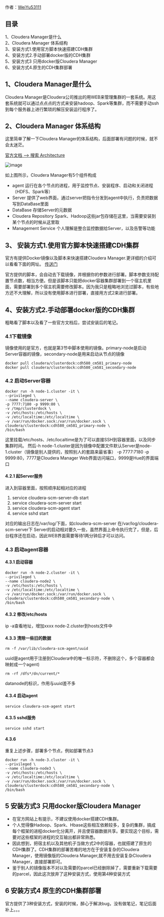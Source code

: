 作者：[WeiYu53111](https://github.com/WeiYu53111)


## 目录

1、Cloudera Manager是什么  
2、Cloudera Manager 体系结构  
3、安装方式1.使用官方脚本快速搭建CDH集群  
4、安装方式2.手动部署docker版的CDH集群  
5、安装方式3 只用docker版Cloudera Manager  
6、安装方式4.原生的CDH集群部署

## 1、Cloudera Manager是什么
Cloudera Manager是Cloudera公司推出的用WEB来管理集群的一套系统。用这套系统就可以通过点点点的方式来安装hadoop、Spark等集群，而不需要手动ssh到每个服务器上进行繁琐的解压安装运行程序了。


## 2、Cloudera Manager 体系结构

这里简单了解一下Cloudera Manager的体系结构，后面部署有问题的时候，就不会太迷茫。

[官方文档 --> 搜索 Architecture](http://www.cloudera.com/documentation/enterprise/5-7-x/topics/cm_intro_primer.html)

![image](http://www.cloudera.com/documentation/enterprise/5-7-x/images/cm_arch.png)

如上图所示，Cloudera Manager有5个组件构成
- agent 运行在各个节点的进程，用于监控节点、安装程序、启动和关闭进程（HDFS、Spark等）
- Server 提供了web界面，通过server把指令分发到agent中执行，负责把数据写到DataBase里面
- DataBase 存储Server的元数据
- Cloudera Repository Spark、Hadoop这些jar包存储在这里，当需要安装到某个节点的时候从这里取
- Management Service 个人理解是整合监控数据给Server，以及告警等功能


## 3、 安装方式1.使用官方脚本快速搭建CDH集群 
官方有提供Docker镜像以及脚本来快速搭建Cloudera Manager.更详细的介绍可以看看下面的网址。
[传送门](http://blog.cloudera.com/blog/2016/08/multi-node-clusters-with-cloudera-quickstart-for-docker/)

官方提供的脚本，会自动去下载镜像，并根据你的参数进行部署。脚本参数支持配置节点数，相当方便。但是该脚本只能把docker容器集群部署到一个宿主机里面，需要部署到多个宿主机需要修改脚本。因为我只是粗略地浏览过脚本，有些地方还不大理解，所以没有使用脚本进行部署，直接用方式2来进行部署。




## 4、安装方式2.手动部署docker版的CDH集群

粗略看了脚本以及看了一些官方文档后，尝试安装后的笔记。

### 4.1下载镜像

镜像使用的是官方，也就是第3节中脚本使用的镜像。primary-node是启动Server容器的镜像，secondary-node是用来启动从节点的镜像
```
docker pull cloudera/clusterdock:cdh580_cm581_primary-node
docker pull cloudera/clusterdock:cdh580_cm581_secondary-node
```

### 4.2 启动Server容器

```
docker run -h node-1.cluster -it \
--privileged \
--name cloudera-server \
-p 7777:7180 -p 9999:80 \
-v /tmp/clusterdock \
-v /etc/hosts:/etc/hosts \
-v /etc/localtime:/etc/localtime \
-v /var/run/docker.sock:/var/run/docker.sock \
cloudera/clusterdock:cdh580_cm581_primary-node \
/bin/bash
```


这里挂载/etc/hosts、/etc/localtime是为了可以直接SSH到容器里面，以及同步集群时间。
然后-h node-1.cluster是因为镜像中配置文件默认Server是node-1.cluster（镜像是别人提供的，按照别人的套路来最省事）
-p 7777:7180 -p 9999:80，7777是Cloudera Manager Web界面访问端口，9999是Hue的界面端口

#### 4.2.1 起Server服务
进入到容器里面，按照顺序起相对应的进程  
1. service cloudera-scm-server-db start
2. service cloudera-scm-server start
3. service cloudera-scm-agent start  
4. service sshd start  

对应的输出日志在/var/log/下面，如cloudera-scm-server 在/var/log/cloudera-scm-server下
Server的启动相对要久一些，虽然界面上命令执行完了，但是，后台程序还在启动，因此WEB界面需要等待1两分钟后才可以访问。




### 4.3 启动agent容器
#### 4.3.1 启动容器  

```
docker run -h node-2.cluster -it \
--privileged \
--name cloudera-node2 \
-v /etc/hosts:/etc/hosts \
-v /etc/localtime:/etc/localtime \
-v /var/run/docker.sock:/var/run/docker.sock \
cloudera/clusterdock:cdh580_cm581_secondary-node \
/bin/bash
```


#### 4.3.2 修改/etc/hosts
ip -a查看地址，增加xxxx node-2.cluster到hosts文件中
#### 4.3.3 清除一些旧的数据  

```
rm -f /var/lib/cloudera-scm-agent/uuid  
```
uuid是agent用于注册到Cloudera中的唯一标示符，不删除这个，多个容器都会映射成一个agent)  

```
rm -rf /dfs*/dn/current/*
```
datanode的标识，作用与uuid差不多


#### 4.3.4 启动agent

```
service cloudera-scm-agent start
```

#### 4.3.5 sshd服务

```
service sshd start 
```
 

#### 4.3.6 
重复上述步骤，部署多个节点，例如部署节点3

```
docker run -h node-3.cluster -it \
--privileged \
--name cloudera-node3 \
-v /etc/hosts:/etc/hosts \
-v /etc/localtime:/etc/localtime \
-v /var/run/docker.sock:/var/run/docker.sock \
cloudera/clusterdock:cdh580_cm581_secondary-node \
/bin/bash
```



## 5 安装方式3 只用docker版Cloudera Manager
- 在官方网站上有提示，不建议使用docker搭建CDH集群。
- 个人觉得像Hadoop、Spark、Hbase这些相互依赖较多，复杂的集群，搞成每个框架的进程docker化分离开，并且使容器数据共享。要实现这个目标，需要对这些框架的进程的交互输出都非常熟悉。  
- 因此想到，把宿主机以及其他机子当做方式2中的容器，也就搭建了原生的CDH集群了。CDH集群的部署苦难的地方在于安装复杂的Cloudera Manager，使用镜像版的Cloudera Manager,就不用去安装复杂Cloudera Manager，直接部署即可。
- 鉴于别人的镜像版本不对以及需要的parcel已经删除掉了，需要重新下载需要的parcel，因此这次放弃了这种安装方式，使用第4种安装方式



## 6 安装方式4 原生的CDH集群部署
官方提供了3种安装方式，安装的时候，醉心于解决bug，没有做笔记，笔记后面补上。。。












